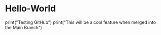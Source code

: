 # Hello-World
print("Testing GitHub")
print("This will be a cool feature when merged into the Main Branch")
